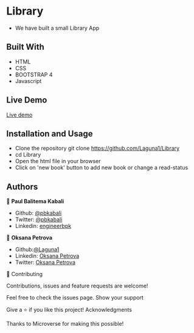 # Library

- We have built a small Library App

## Built With
 - HTML
 - CSS
 - BOOTSTRAP 4
 - Javascript


## Live Demo

[Live demo](https://raw.githack.com/Laguna1/Library/library/index.html)


## Installation and Usage
 - Clone the repository git clone https://github.com/Laguna1/Library
 - cd Library
 - Open the html file in your browser
 - Click on 'new book' button to add new book or change a read-status


## Authors

👤 **Paul Balitema Kabali**
- Github: [@pbkabali](https://github.com/pbkabali)
- Twitter: [@pbkabali](https://twitter.com/pbkabali)
- Linkedin: [engineerbpk](https://linkedin.com/in/engineerbpk)

👤 **Oksana Petrova**
 - Github:[@Laguna1](https://github.com/Laguna1)
 - Linkedin: [Oksana Petrova](https://www.linkedin.com/in/oksana-petrova-005bb0145/)
 - Twitter: [Oksana Petrova](https://twitter.com/OksanaP48303303)



🤝 Contributing

Contributions, issues and feature requests are welcome!

Feel free to check the issues page. Show your support

Give a ⭐️ if you like this project! Acknowledgments

Thanks to Microverse for making this possible!